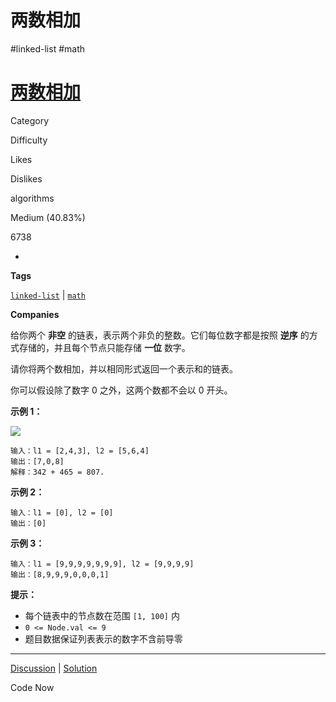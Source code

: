 # 两数相加
#linked-list #math
# [两数相加](https://leetcode-cn.com/problems/add-two-numbers/description/ "https://leetcode-cn.com/problems/add-two-numbers/description/")

Category

Difficulty

Likes

Dislikes

algorithms

Medium (40.83%)

6738

-

**Tags**

[`linked-list`](https://leetcode.com/tag/linked-list "https://leetcode.com/tag/linked-list") | [`math`](https://leetcode.com/tag/math "https://leetcode.com/tag/math")

**Companies**

给你两个 **非空** 的链表，表示两个非负的整数。它们每位数字都是按照 **逆序** 的方式存储的，并且每个节点只能存储 **一位** 数字。

请你将两个数相加，并以相同形式返回一个表示和的链表。

你可以假设除了数字 0 之外，这两个数都不会以 0 开头。

**示例 1：**

![](https://assets.leetcode-cn.com/aliyun-lc-upload/uploads/2021/01/02/addtwonumber1.jpg)

```
输入：l1 = [2,4,3], l2 = [5,6,4]
输出：[7,0,8]
解释：342 + 465 = 807.
```

**示例 2：**

```
输入：l1 = [0], l2 = [0]
输出：[0]
```

**示例 3：**

```
输入：l1 = [9,9,9,9,9,9,9], l2 = [9,9,9,9]
输出：[8,9,9,9,0,0,0,1]
```

**提示：**

-   每个链表中的节点数在范围 `[1, 100]` 内
-   `0 <= Node.val <= 9`
-   题目数据保证列表表示的数字不含前导零

---

[Discussion](https://leetcode-cn.com/problems/add-two-numbers/comments/ "https://leetcode-cn.com/problems/add-two-numbers/comments/") | [Solution](https://leetcode-cn.com/problems/add-two-numbers/solution/ "https://leetcode-cn.com/problems/add-two-numbers/solution/")

Code Now